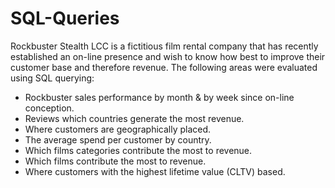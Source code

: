 # SQL-Queries
Rockbuster Stealth LCC is a fictitious film rental company that has recently established an on-line presence and wish to know how best to improve their customer base and therefore revenue.  The following areas were evaluated using SQL querying:

 - Rockbuster sales performance by month & by week since on-line conception.
 - Reviews which countries generate the most revenue.
 - Where customers are geographically placed.
 - The average spend per customer by country.
 - Which films categories contribute the most to revenue. 
 - Which films contribute the most to revenue. 
 - Where customers with the highest lifetime value (CLTV) based.
